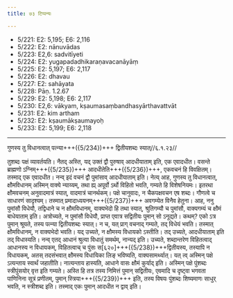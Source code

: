 ```yaml
---
title: ७३ टिप्पन्यः

---
```

- 5/221: E2: 5,195; E6: 2,116
- 5/222: E2: nānuvādas
- 5/223: E2,6: sadvitīyeti
- 5/224: E2: yugapadadhikaraṇavacanāyāṃ
- 5/225: E2: 5,197; E6: 2,117
- 5/226: E2: dhavau
- 5/227: E2: sahāyata
- 5/228: Pāṇ. 1.2.67
- 5/229: E2: 5,198; E6: 2,117
- 5/230: E2,6: vākyam, kṣaumasaṃbandhasyārthavattvāt
- 5/231: E2: kim artham
- 5/232: E2: kṣaumākṣaumayoḥ
- 5/233: E2: 5,199; E6: 2,118

____________________________________________


गुणस्य तु विधानत्वात् पत्न्या+++({5/234})+++ द्वितीयशब्दः स्यात्//६.१.२३//

तुशब्दः पक्षं व्यावर्तयति। नैतद् अस्ति, यद् उक्तं द्वौ पुरुषाव् आदधीयाताम् इति, एक एवादधीत। वसन्ते ब्राह्मणो ऽग्निम्+++({5/235})+++ आदधीतेति+++({5/236})+++, एकवचनं हि विवक्षितम्। तस्माद् एक एवादधीत। नन्व् इदं वचनं द्वौ पुमांसाव् आदधीयाताम् इति। नेत्य् आह, गुणस्य तु विधानत्वात्, क्षौमविधानम् अस्मिन् वाक्ये न्याय्यम्, तथा ह्य् अपूर्वो ऽर्थो विहितो भवति, गम्यते हि विशेषनियमः। इतरथा क्षौमवचनम् अनुवादमात्रं स्यात्, वादमात्रं चानर्थकम्। पक्षे चानुवादः, न चैकपक्षवचन एष शब्दः। गौणत्वे च साधारणं सादृश्यम्। तस्मात् प्रमादाध्ययनम्+++({5/237})+++ अवगम्येत विनैव हेतुना।
आह, ननु पुमांसौ विधेयौ, तद्विधाने च न क्षौमविधानम्, वाक्यभेदो हि तथा स्यात्, श्रुतिगम्यौ च पुमांसौ, वाक्यगम्यं च क्षौमं बाधेयाताम् इति। अत्रोच्यते, न पुमांसौ विधेयौ, प्राप्त एवात्र सद्वितीयः पुमान् सो ऽनूद्यते। कथम्? एको ऽत्र पुमान् श्रूयते, तस्य पत्न्या द्वितीयशब्दः स्यात्। न च, यत् प्राग् वचनाद् गम्यते, तद् विधेयं भवति। तस्मात् क्षौमविधानम्, न वाक्यभेदो भवति।
यद् उच्यते, न क्षौमस्य विधायको ऽस्तीति। तद् उच्यते, आदधीयाताम् इति तद् विधास्यति। नन्व् एतद् आधानं श्रुत्या विधातुं समर्थम्, नान्यद् इति। उच्यते, शब्दान्तरेण विहितत्वाद् आधानस्य न विधायकम्, विहितत्वाच् च पुंसः स[६२०]+++({5/238})+++द्वितीयस्य, तस्यापि न विधायकम्, अतस् तदसंभवात् क्षौमस्य विधायिका लिङ् भविष्यति, वाक्यसामर्थ्यात्। यत् त्व् अस्मिन् पक्षे ऽत्यन्ताय स्वार्थं जहातीति। नात्यन्ताय हास्यति, आधाने वासः क्षौमं कुर्याद् इति। अस्मिन् पक्षे पुंशब्दः स्त्रीपुंसयोर् वृत्त इति गम्यते। अस्ति हि तत्र तस्य निमित्तं पुमान् सद्वितीयः, एवमादि च दृष्ट्वा भगवता पाणिनिना सूत्रं प्रणीतम्, पुमान् स्त्रिया+++({5/239})+++ इति, तस्य विषयः पुंशब्दः शिष्यमाणः साधुर् भवति, न स्त्रीशब्द इति। तस्माद् एकः पुमान् आदधीत न द्वाव् इति।
